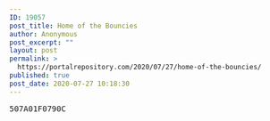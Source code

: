 ```yaml
---
ID: 19057
post_title: Home of the Bouncies
author: Anonymous
post_excerpt: ""
layout: post
permalink: >
  https://portalrepository.com/2020/07/27/home-of-the-bouncies/
published: true
post_date: 2020-07-27 10:18:30
---
```

<pre>507A01F0790C</pre>